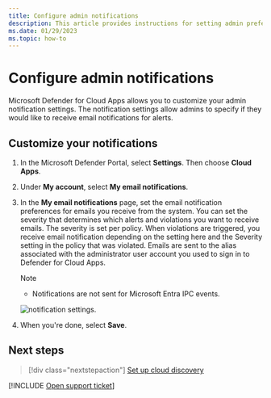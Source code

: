 ```yaml
---
title: Configure admin notifications
description: This article provides instructions for setting admin preferences in Defender for Cloud Apps.
ms.date: 01/29/2023
ms.topic: how-to
---
```

# Configure admin notifications



Microsoft Defender for Cloud Apps allows you to customize your admin notification settings. The notification settings allow admins to specify if they would like to receive email notifications for alerts.

## Customize your notifications

1. In the Microsoft Defender Portal, select **Settings**. Then choose **Cloud Apps**.
1. Under **My account**, select **My email notifications**.

1. In the **My email notifications** page, set the email notification preferences for emails you receive from the system. You can set the severity that determines which alerts and violations you want to receive emails. The severity is set per policy. When violations are triggered, you receive email notification depending on the setting here and the Severity setting in the policy that was violated. Emails are sent to the alias associated with the administrator user account you used to sign in to Defender for Cloud Apps.

    > [!NOTE]
    >
    > - Notifications are not sent for Microsoft Entra IPC events.

    ![notification settings.](media/notification-settings.png)

1. When you're done, select **Save**.

## Next steps

> [!div class="nextstepaction"]
> [Set up cloud discovery](set-up-cloud-discovery.md)

[!INCLUDE [Open support ticket](includes/support.md)]
